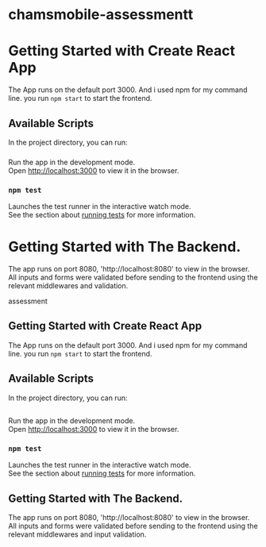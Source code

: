 # chamsmobile-assessmentt

# Getting Started with Create React App
The App runs on the default port 3000. And i used npm for my command line. you run `npm start` to start the frontend.

## Available Scripts

In the project directory, you can run:
### 

Run the app in the development mode.\
Open [http://localhost:3000](http://localhost:3000) to view it in the browser.



### `npm test`

Launches the test runner in the interactive watch mode.\
See the section about [running tests](https://facebook.github.io/create-react-app/docs/running-tests) for more information.

# Getting Started with The Backend.
The app runs on port 8080, 'http://localhost:8080' to view in the browser.
All inputs and forms were validated before sending to the frontend using the relevant middlewares and validation.

assessment

## Getting Started with Create React App
The App runs on the default port 3000. And i used npm for my command line. you run `npm start` to start the frontend.

## Available Scripts

In the project directory, you can run:
## 

Run the app in the development mode.\
Open [http://localhost:3000](http://localhost:3000) to view it in the browser.



### `npm test`

Launches the test runner in the interactive watch mode.\
See the section about [running tests](https://facebook.github.io/create-react-app/docs/running-tests) for more information.

## Getting Started with The Backend.
The app runs on port 8080, 'http://localhost:8080' to view in the browser.
All inputs and forms were validated before sending to the frontend using the relevant middlewares and input validation.

